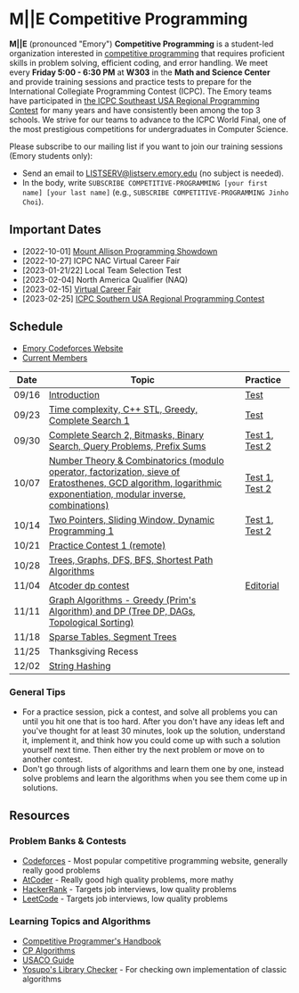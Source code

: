 # M||E Competitive Programming

**M||E** (pronounced "Emory") **Competitive Programming** is a student-led organization interested in [competitive programming](https://en.wikipedia.org/wiki/Competitive_programming) that requires proficient skills in problem solving, efficient coding, and error handling.
We meet every **Friday 5:00 - 6:30 PM** at **W303** in the **Math and Science Center** and provide training sessions and practice tests to prepare for the International Collegiate Programming Contest (ICPC).
The Emory teams have participated in [the ICPC Southeast USA Regional Programming Contest](http://seusa.vanb.org) for many years and have consistently been among the top 3 schools.
We strive for our teams to advance to the ICPC World Final, one of the most prestigious competitions for undergraduates in Computer Science.

Please subscribe to our mailing list if you want to join our training sessions (Emory students only):

* Send an email to LISTSERV@listserv.emory.edu (no subject is needed).
* In the body, write `SUBSCRIBE COMPETITIVE-PROGRAMMING [your first name] [your last name]` (e.g., `SUBSCRIBE COMPETITIVE-PROGRAMMING Jinho Choi`).


## Important Dates

* [2022-10-01] [Mount Allison Programming Showdown](https://mapscontest.com)
* [2022-10-27] ICPC NAC Virtual Career Fair
* [2023-01-21/22] Local Team Selection Test
* [2023-02-04] North America Qualifier (NAQ)
* [2023-02-15] [Virtual Career Fair](https://app.careerfairplus.com/nn_fl)
* [2023-02-25] [ICPC Southern USA Regional Programming Contest](http://seusa.vanb.org)


## Schedule

* [Emory Codeforces Website](https://emory.contest.codeforces.com)
* [Current Members](resources/members/2022F-members.md)

| Date  | Topic | Practice |
|:-----:|-------|:---------|
| 09/16 | [Introduction](https://docs.google.com/presentation/d/1L769HDKcs7RHMeoX6busfE9P3QLoRxvmp5WstMZrrys/edit?usp=sharing) | [Test](https://emory.contest.codeforces.com/group/b4f7HxeQ1x/contest/399160) |
| 09/23 | [Time complexity, C++ STL, Greedy, Complete Search 1](https://docs.google.com/presentation/d/1lBoAJhiaPxA6SimUiRe5MbSpeSOMyTIpDiYIkdQPGfQ/edit?usp=sharing) | [Test](https://emory.contest.codeforces.com/group/b4f7HxeQ1x/contest/400070) | 
| 09/30 | [Complete Search 2, Bitmasks, Binary Search, Query Problems, Prefix Sums](https://docs.google.com/presentation/d/1PWtFvJL8dvT3LYjdew2QkUlyiCC18tgKR4_Jp9xDMEc/edit?usp=sharing) | [Test 1](https://emory.contest.codeforces.com/group/b4f7HxeQ1x/contest/401233), [Test 2](https://emory.contest.codeforces.com/group/b4f7HxeQ1x/contest/401234) |
| 10/07 | [Number Theory & Combinatorics (modulo operator, factorization, sieve of Eratosthenes, GCD algorithm, logarithmic exponentiation, modular inverse, combinations)](https://docs.google.com/presentation/d/1RMsnrtDbZiiwFbXoR4GPS58mJ_y7v5rz8SpXH43iqCo/edit?usp=sharing) | [Test 1](https://emory.contest.codeforces.com/group/b4f7HxeQ1x/contest/402415), [Test 2](https://emory.contest.codeforces.com/group/b4f7HxeQ1x/contest/402416) |
| 10/14 | [Two Pointers, Sliding Window, Dynamic Programming 1](https://docs.google.com/presentation/d/152jcRke87MlGB-gdGJMwDC72eSNkeS3Dzgcdv7edyCA/edit?usp=sharing)  | [Test 1](https://emory.contest.codeforces.com/group/b4f7HxeQ1x/contest/404099), [Test 2](https://emory.contest.codeforces.com/group/b4f7HxeQ1x/contest/404102) |
| 10/21 | [Practice Contest 1 (remote)](https://emory.contest.codeforces.com/group/b4f7HxeQ1x/contests) | |
| 10/28 | [Trees, Graphs, DFS, BFS, Shortest Path Algorithms](https://docs.google.com/presentation/d/102uyGALFDl5fQK3qm3IlCePNoCqGx1EReozlKAcySII/edit?usp=sharing)  | |
| 11/04 | [Atcoder dp contest](https://atcoder.jp/contests/dp/tasks)  | [Editorial](https://nwatx.me/post/atcoderdp) |
| 11/11 | [Graph Algorithms - Greedy (Prim's Algorithm) and DP (Tree DP, DAGs, Topological Sorting)](https://docs.google.com/presentation/d/1ZsntY8le4S_xLw79R5f26rb9ca_3HdaO0xhIb07CR2s/edit?usp=sharing)  | |
| 11/18 | [Sparse Tables, Segment Trees](https://docs.google.com/presentation/d/1wtR8QLslp-O7Obag-qJ8ErPqJZ2s_VL6VWXeoWEUUXs/edit?usp=sharing)   | |
| 11/25 | Thanksgiving Recess | |
| 12/02 | [String Hashing](https://docs.google.com/presentation/d/1NBcCCvUdDUCRwYwZSZTbeeh6DQJOVUHc1L7QLBJAU7M/edit?usp=sharing) | |

### General Tips

* For a practice session, pick a contest, and solve all problems you can until you hit one that is too hard. After you don't have any ideas left and you've thought for at least 30 minutes, look up the solution, understand it, implement it, and think how you could come up with such a solution yourself next time. Then either try the next problem or move on to another contest.
* Don't go through lists of algorithms and learn them one by one, instead solve problems and learn the algorithms when you see them come up in solutions.

## Resources

###  Problem Banks & Contests

* [Codeforces](https://codeforces.com/) - Most popular competitive programming website, generally really good problems
* [AtCoder](https://atcoder.jp/) - Really good high quality problems, more mathy
* [HackerRank](https://www.hackerrank.com/) - Targets job interviews, low quality problems
* [LeetCode](https://leetcode.com/) - Targets job interviews, low quality problems

### Learning Topics and Algorithms

* [Competitive Programmer's Handbook](https://usaco.guide/CPH.pdf)
* [CP Algorithms](https://cp-algorithms.com/)
* [USACO Guide](https://usaco.guide/)
* [Yosupo's Library Checker](https://judge.yosupo.jp/) - For checking own implementation of classic algorithms

